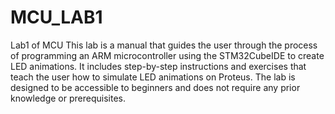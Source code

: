 # MCU_LAB1
Lab1 of MCU
This lab is a manual that guides the user through the process of programming an ARM microcontroller using the STM32CubeIDE to create LED animations. It includes step-by-step instructions and exercises that teach the user how to simulate LED animations on Proteus. The lab is designed to be accessible to beginners and does not require any prior knowledge or prerequisites.

